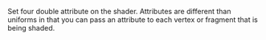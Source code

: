 Set four double attribute on the shader.
Attributes are different than uniforms in that you can pass an attribute to each vertex or fragment that is being shaded.
